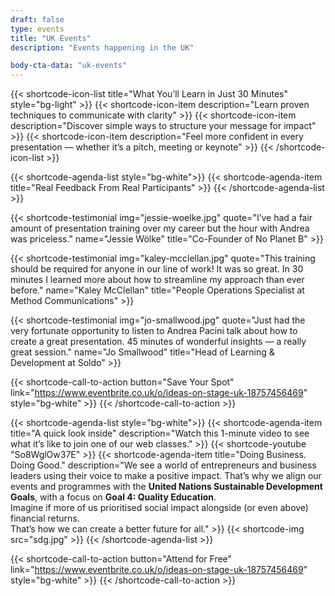 ```yaml
---
draft: false
type: events
title: "UK Events"
description: "Events happening in the UK"

body-cta-data: "uk-events"
---
```


{{< shortcode-icon-list title="What You’ll Learn in Just 30 Minutes" style="bg-light" >}}
	{{< shortcode-icon-item description="Learn proven techniques to communicate with clarity" >}}
	{{< shortcode-icon-item description="Discover simple ways to structure your message for impact" >}}
	{{< shortcode-icon-item description="Feel more confident in every presentation — whether it’s a pitch, meeting or keynote" >}}
{{< /shortcode-icon-list >}}


{{< shortcode-agenda-list style="bg-white">}}
	{{< shortcode-agenda-item title="Real Feedback From Real Participants" >}}
{{< /shortcode-agenda-list >}}

{{< shortcode-testimonial img="jessie-woelke.jpg" quote="I’ve had a fair amount of presentation training over my career but the hour with Andrea was priceless." name="Jessie Wölke" title="Co-Founder of No Planet B" >}}

{{< shortcode-testimonial img="kaley-mcclellan.jpg" quote="This training should be required for anyone in our line of work! It was so great. In 30 minutes I learned more about how to streamline my approach than ever before." name="Kaley McClellan" title="People Operations Specialist at Method Communications" >}}

{{< shortcode-testimonial img="jo-smallwood.jpg" quote="Just had the very fortunate opportunity to listen to Andrea Pacini talk about how to create a great presentation. 45 minutes of wonderful insights — a really great session." name="Jo Smallwood" title="Head of Learning & Development at Soldo" >}}

{{< shortcode-call-to-action button="Save Your Spot" link="https://www.eventbrite.co.uk/o/ideas-on-stage-uk-18757456469" style="bg-white" >}}
{{< /shortcode-call-to-action >}}


{{< shortcode-agenda-list style="bg-white">}}
	{{< shortcode-agenda-item title="A quick look inside" description="Watch this 1-minute video to see what it’s like to join one of our web classes." >}}
	{{< shortcode-youtube "So8WglOw37E" >}}
	{{< shortcode-agenda-item title="Doing Business. Doing Good." description="We see a world of entrepreneurs and business leaders using their voice to make a positive impact. That’s why we align our events and programmes with the **United Nations Sustainable Development Goals**, with a focus on **Goal 4: Quality Education**.<br>Imagine if more of us prioritised social impact alongside (or even above) financial returns.<br>That’s how we can create a better future for all." >}}
	{{< shortcode-img src="sdg.jpg" >}}
{{< /shortcode-agenda-list >}}

{{< shortcode-call-to-action button="Attend for Free" link="https://www.eventbrite.co.uk/o/ideas-on-stage-uk-18757456469" style="bg-white" >}}
{{< /shortcode-call-to-action >}}
